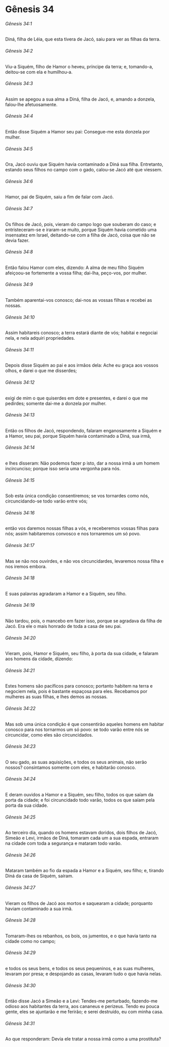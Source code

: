 # Gênesis 34

###### Gênesis 34:1

Diná, filha de Léia, que esta tivera de Jacó, saiu para ver as filhas da terra.

###### Gênesis 34:2

Viu-a Siquém, filho de Hamor o heveu, príncipe da terra; e, tomando-a, deitou-se com ela e humilhou-a.

###### Gênesis 34:3

Assim se apegou a sua alma a Diná, filha de Jacó, e, amando a donzela, falou-lhe afetuosamente.

###### Gênesis 34:4

Então disse Siquém a Hamor seu pai: Consegue-me esta donzela por mulher.

###### Gênesis 34:5

Ora, Jacó ouviu que Siquém havia contaminado a Diná sua filha. Entretanto, estando seus filhos no campo com o gado, calou-se Jacó até que viessem.

###### Gênesis 34:6

Hamor, pai de Siquém, saiu a fim de falar com Jacó.

###### Gênesis 34:7

Os filhos de Jacó, pois, vieram do campo logo que souberam do caso; e entristeceram-se e iraram-se muito, porque Siquém havia cometido uma insensatez em Israel, deitando-se com a filha de Jacó, coisa que não se devia fazer.

###### Gênesis 34:8

Então falou Hamor com eles, dizendo: A alma de meu filho Siquém afeiçoou-se fortemente a vossa filha; dai-lha, peço-vos, por mulher.

###### Gênesis 34:9

Também aparentai-vos conosco; dai-nos as vossas filhas e recebei as nossas.

###### Gênesis 34:10

Assim habitareis conosco; a terra estará diante de vós; habitai e negociai nela, e nela adquiri propriedades.

###### Gênesis 34:11

Depois disse Siquém ao pai e aos irmãos dela: Ache eu graça aos vossos olhos, e darei o que me disserdes;

###### Gênesis 34:12

exigi de mim o que quiserdes em dote e presentes, e darei o que me pedirdes; somente dai-me a donzela por mulher.

###### Gênesis 34:13

Então os filhos de Jacó, respondendo, falaram enganosamente a Siquém e a Hamor, seu pai, porque Siquém havia contaminado a Diná, sua irmã,

###### Gênesis 34:14

e lhes disseram: Não podemos fazer p isto, dar a nossa irmã a um homem incircunciso; porque isso seria uma vergonha para nós.

###### Gênesis 34:15

Sob esta única condição consentiremos; se vos tornardes como nós, circuncidando-se todo varão entre vós;

###### Gênesis 34:16

então vos daremos nossas filhas a vós, e receberemos vossas filhas para nós; assim habitaremos convosco e nos tornaremos um só povo.

###### Gênesis 34:17

Mas se não nos ouvirdes, e não vos circuncidardes, levaremos nossa filha e nos iremos embora.

###### Gênesis 34:18

E suas palavras agradaram a Hamor e a Siquém, seu filho.

###### Gênesis 34:19

Não tardou, pois, o mancebo em fazer isso, porque se agradava da filha de Jacó. Era ele o mais honrado de toda a casa de seu pai.

###### Gênesis 34:20

Vieram, pois, Hamor e Siquém, seu filho, à porta da sua cidade, e falaram aos homens da cidade, dizendo:

###### Gênesis 34:21

Estes homens são pacíficos para conosco; portanto habitem na terra e negociem nela, pois é bastante espaçosa para eles. Recebamos por mulheres as suas filhas, e lhes demos as nossas.

###### Gênesis 34:22

Mas sob uma única condição é que consentirão aqueles homens em habitar conosco para nos tornarmos um só povo: se todo varão entre nós se circuncidar, como eles são circuncidados.

###### Gênesis 34:23

O seu gado, as suas aquisições, e todos os seus animais, não serão nossos? consintamos somente com eles, e habitarão conosco.

###### Gênesis 34:24

E deram ouvidos a Hamor e a Siquém, seu filho, todos os que saíam da porta da cidade; e foi circuncidado todo varão, todos os que saíam pela porta da sua cidade.

###### Gênesis 34:25

Ao terceiro dia, quando os homens estavam doridos, dois filhos de Jacó, Simeão e Levi, irmãos de Diná, tomaram cada um a sua espada, entraram na cidade com toda a segurança e mataram todo varão.

###### Gênesis 34:26

Mataram também ao fio da espada a Hamor e a Siquém, seu filho; e, tirando Diná da casa de Siquém, saíram.

###### Gênesis 34:27

Vieram os filhos de Jacó aos mortos e saquearam a cidade; porquanto haviam contaminado a sua irmã.

###### Gênesis 34:28

Tomaram-lhes os rebanhos, os bois, os jumentos, e o que havia tanto na cidade como no campo;

###### Gênesis 34:29

e todos os seus bens, e todos os seus pequeninos, e as suas mulheres, levaram por presa; e despojando as casas, levaram tudo o que havia nelas.

###### Gênesis 34:30

Então disse Jacó a Simeão e a Levi: Tendes-me perturbado, fazendo-me odioso aos habitantes da terra, aos cananeus e perizeus. Tendo eu pouca gente, eles se ajuntarão e me ferirão; e serei destruído, eu com minha casa.

###### Gênesis 34:31

Ao que responderam: Devia ele tratar a nossa irmã como a uma prostituta?

